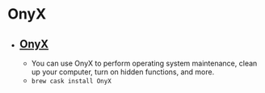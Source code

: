 # OnyX
- [OnyX](https://www.titanium-software.fr/en/onyx.html)
  - 
  - You can use OnyX to perform operating system maintenance, clean up your computer, turn on hidden functions, and more.
  - `brew cask install OnyX`
